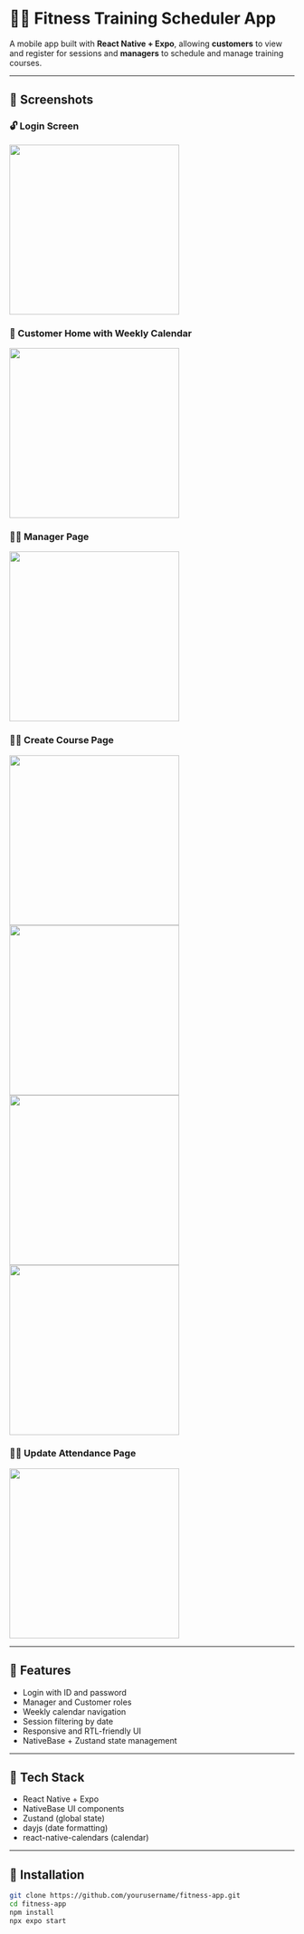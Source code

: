 # 🧘‍♀️ Fitness Training Scheduler App

A mobile app built with **React Native + Expo**, allowing **customers** to view and register for sessions and **managers** to schedule and manage training courses.

---

## 📱 Screenshots

### 🔓 Login Screen
<img src="screenshots/login.png" width="300" />

### 📅 Customer Home with Weekly Calendar
<img src="screenshots/customer.png" width="300" />

### 🧑‍💼 Manager Page
<img src="screenshots/manager.png" width="300" />


### 🧑‍💼 Create  Course Page
<img src="screenshots/create-course1.png" width="300" />
<img src="screenshots/create-course2.png" width="300" />
<img src="screenshots/create-course3.png" width="300" />
<img src="screenshots/create-course4.png" width="300" />

### 🧑‍💼 Update Attendance Page
<img src="screenshots/update-attendance.png" width="300" />

---

## 🚀 Features

- Login with ID and password
- Manager and Customer roles
- Weekly calendar navigation
- Session filtering by date
- Responsive and RTL-friendly UI
- NativeBase + Zustand state management

---

## 🧱 Tech Stack

- React Native + Expo
- NativeBase UI components
- Zustand (global state)
- dayjs (date formatting)
- react-native-calendars (calendar)

---

## 🔧 Installation

```bash
git clone https://github.com/yourusername/fitness-app.git
cd fitness-app
npm install
npx expo start
